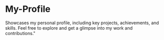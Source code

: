 # My-Profile
Showcases my personal profile, including key projects, achievements, and skills. Feel free to explore and get a glimpse into my work and contributions."
